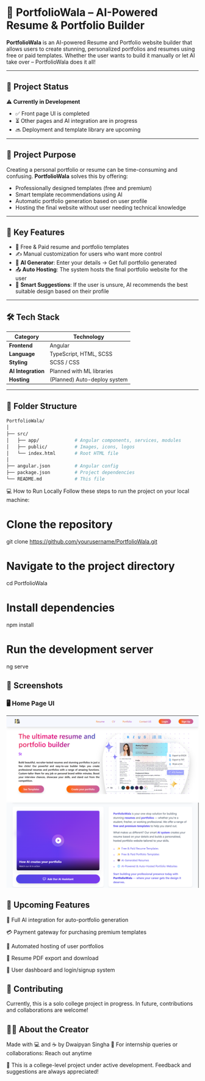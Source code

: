 # 🌟 PortfolioWala – AI-Powered Resume & Portfolio Builder

**PortfolioWala** is an AI-powered Resume and Portfolio website builder that allows users to create stunning, personalized portfolios and resumes using free or paid templates. Whether the user wants to build it manually or let AI take over – PortfolioWala does it all!

---

## 🚀 Project Status

⚠️ **Currently in Development**

- ✅ Front page UI is completed
- ⏳ Other pages and AI integration are in progress
- 🔜 Deployment and template library are upcoming

---

## 🎯 Project Purpose

Creating a personal portfolio or resume can be time-consuming and confusing. **PortfolioWala** solves this by offering:

- Professionally designed templates (free and premium)
- Smart template recommendations using AI
- Automatic portfolio generation based on user profile
- Hosting the final website without user needing technical knowledge

---

## 🧠 Key Features

- 🎨 Free & Paid resume and portfolio templates
- ✍️ Manual customization for users who want more control
- 🤖 **AI Generator**: Enter your details → Get full portfolio generated
- 📤 **Auto Hosting**: The system hosts the final portfolio website for the user
- 🧠 **Smart Suggestions**: If the user is unsure, AI recommends the best suitable design based on their profile

---

## 🛠️ Tech Stack

| Category           | Technology                   |
| ------------------ | ---------------------------- |
| **Frontend**       | Angular                      |
| **Language**       | TypeScript, HTML, SCSS       |
| **Styling**        | SCSS / CSS                   |
| **AI Integration** | Planned with ML libraries    |
| **Hosting**        | (Planned) Auto-deploy system |

---

## 📁 Folder Structure

```bash
PortfolioWala/
│
├── src/
│   ├── app/             # Angular components, services, modules
│   ├── public/          # Images, icons, logos
│   └── index.html       # Root HTML file
│
├── angular.json         # Angular config
├── package.json         # Project dependencies
└── README.md            # This file
```

💻 How to Run Locally
Follow these steps to run the project on your local machine:

# Clone the repository

git clone https://github.com/yourusername/PortfolioWala.git

# Navigate to the project directory

cd PortfolioWala

# Install dependencies

npm install

# Run the development server

ng serve

## 📸 Screenshots

### 🖥️ Home Page UI

![Navbar and Hero Section](public/screenshots/homepage1.png)
![About Section](public/screenshots/homepage2.png)

## 📅 Upcoming Features

🤖 Full AI integration for auto-portfolio generation

💳 Payment gateway for purchasing premium templates

🚀 Automated hosting of user portfolios

🧾 Resume PDF export and download

🔐 User dashboard and login/signup system

## 🙌 Contributing

Currently, this is a solo college project in progress.
In future, contributions and collaborations are welcome!

## 🙋‍♂️ About the Creator

Made with 💻 and ☕ by Dwaipyan Singha
📧 For internship queries or collaborations: Reach out anytime

🚧 This is a college-level project under active development. Feedback and suggestions are always appreciated!
